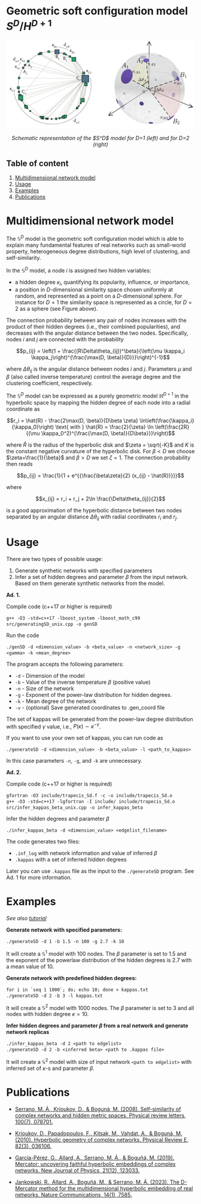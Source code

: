 # Geometric soft configuration model $S^D/H^{D+1}$

![logo](image/logo.png)

<p align="center">
<i>Schematic representation of the $S^D$ model for D=1 (left) and for D=2 (right)</i>
</p>

## Table of content

1. [Multidimensional network model](#multidimensional-network-model)
2. [Usage](#usage)
3. [Examples](#examples)
4. [Publications](#publications)


# Multidimensional network model

The $\mathbb{S}^D$ model is the geometric soft configuration model
which is able to explain many fundamental features of real networks such as
small-world property, heterogeneous degree distributions, high level of
clustering, and self-similarity.

In the $\mathbb{S}^D$ model, a node $i$ is assigned two hidden variables: 
- a hidden degree $\kappa_i$, quantifying its popularity, influence, or importance, 
- a position in $D$-dimensional similarity space chosen uniformly at random, 
  and represented as a point on a $D$-dimensional sphere. For instance for $D=1$ 
  the similarity space is represented as a circle, for $D=2$ as a sphere (see Figure above).

The connection probability between any pair of nodes increases with
the product of their hidden degrees (i.e., their combined popularities),
and decreases with the angular distance between the two nodes.
Specifically, nodes $i$ and $j$ are connected with the probability

$$p_{ij} = \left(1 + \frac{(R\Delta\theta_{ij})^\beta}{\left(\mu \kappa_i \kappa_j\right)^{\frac{\max(D, \beta)}{D}}}\right)^{-1}$$

where $\Delta\theta_{ij}$ is the angular distance between nodes $i$ and $j$. 
Parameters $\mu$ and $\beta$ (also called inverse temperature) control the
average degree and the clustering coefficient, respectively.

The $\mathbb{S}^D$ model can be expressed as a purely geometric model
$\mathbb{H}^{D+1}$ in the hyperbolic space by mapping the hidden degree of
each node into a radial coordinate as

$$r_i = \hat{R} - \frac{2\max(D, \beta)}{D\beta \zeta} \ln\left(\frac{\kappa_i}{\kappa_0}\right)  \text{  with  }  \hat{R} = \frac{2}{\zeta} \ln \left(\frac{2R}{(\mu \kappa_0^2)^{\frac{\max(D, \beta)}{D\beta}}}\right)$$

where $\hat{R}$ is the radius of the hyperbolic disk and $\zeta = \sqrt{-K}$ and $K$ is the constant negative curvature of the hyperbolic disk. For $\beta < D$ we choose $\zeta=\frac{1}{\beta}$ and $\beta > D$ we set $\zeta=1$. The connection probability then reads

$$p_{ij} = \frac{1}{1 + e^{{\frac{\beta\zeta}{2} (x_{ij} - \hat{R})}}}$$

where

$$x_{ij} = r_i + r_j + 2\ln \frac{\Delta\theta_{ij}}{2}$$

is a good approximation of the hyperbolic distance between two nodes separated
by an angular distance $\Delta\theta_{ij}$ with radial coordinates $r_i$ and $r_j$.


# Usage

There are two types of possible usage:

1. Generate synthetic networks with specified parameters
2. Infer a set of hidden degrees and parameter $\beta$ from the input network. Based on them generate synthetic networks from the model.


**Ad. 1.**

Compile code (c++17 or higher is required)
```
g++ -O3 -std=c++17 -lboost_system -lboost_math_c99 src/generatingSD_unix.cpp -o genSD
```

Run the code
```
./genSD -d <dimension_value> -b <beta_value> -n <network_size> -g <gamma> -k <mean_degree>
```

The program accepts the following parameters:
- `-d` - Dimension of the model
- `-b` - Value of the inverse temperature $\beta$ (positive value)
- `-n` - Size of the network
- `-g` - Exponent of the power-law distribution for hidden degrees.
- `-k` - Mean degree of the network
- `-v` - (optional) Save generated coordinates to .gen_coord file

The set of kappas will be generated from the power-law degree distribution with specified $\gamma$ value, i.e., $P(\kappa) \sim \kappa^{-\gamma}$. 

If you want to use your own set of kappas, you can run code as

```
./generateSD -d <dimension_value> -b <beta_value> -l <path_to_kappas>
```

In this case parameters `-n`, `-g`, and `-k` are unnecessary.


**Ad. 2.**

Compile code (c++17 or higher is required)
```
gfortran -O3 include/trapecis_Sd.f -c -o include/trapecis_Sd.o
g++ -O3 -std=c++17 -lgfortran -I include/ include/trapecis_Sd.o  src/infer_kappas_beta_unix.cpp -o infer_kappas_beta
```

Infer the hidden degrees and parameter $\beta$ 
```
./infer_kappas_beta -d <dimension_value> <edgelist_filename>
```

The code generates two files:
- `.inf_log` with network information and value of inferred $\beta$
- `.kappas` with a set of inferred hidden degrees

Later you can use `.kappas` file as the input to the `./generateSD` program. See Ad. 1 for more information.


# Examples 

_See also [tutorial](notebooks/tutorial.ipynb)_

**Generate network with specified parameters:**

```
./generateSD -d 1 -b 1.5 -n 100 -g 2.7 -k 10
```
It will create a $\mathbb{S}^1$ model with 100 nodes. The $\beta$ parameter is set to 1.5 
and the exponent of the powerlaw distribution of the hidden degrees is 2.7 with a mean value of 10.


**Generate network with predefined hidden degrees:**
    
```
for i in `seq 1 1000`; do; echo 10; done > kappas.txt
./generateSD -d 2 -b 3 -l kappas.txt
```
It will create a $\mathbb{S}^2$ model with 1000 nodes. The $\beta$ parameter is set to 3 
and all nodes with hidden degree $\kappa=10$.


**Infer hidden degrees and parameter $\beta$ from a real network and generate network replicas**

```
./infer_kappas_beta -d 2 <path to edgelist>
./generateSD -d 2 -b <inferred beta> <path to .kappas file>
```

It will create a $\mathbb{S}^2$ model with size of input network `<path to edgelist>` with inferred set of $\kappa$-s and parameter $\beta$.

# Publications

- [Serrano, M. Á., Krioukov, D., & Boguná, M. (2008). Self-similarity of complex networks and 
  hidden metric spaces. Physical review letters, 100(7), 078701.](https://journals.aps.org/prl/abstract/10.1103/PhysRevLett.100.078701)

- [Krioukov, D., Papadopoulos, F., Kitsak, M., Vahdat, A., & Boguná, M. (2010). Hyperbolic 
  geometry of complex networks. Physical Review E, 82(3), 036106.](https://journals.aps.org/pre/abstract/10.1103/PhysRevE.82.036106)

- [García-Pérez, G., Allard, A., Serrano, M. Á., & Boguñá, M. (2019). Mercator: uncovering 
  faithful hyperbolic embeddings of complex networks. New Journal of Physics, 21(12), 123033.](https://iopscience.iop.org/article/10.1088/1367-2630/ab57d2)

- [Jankowski, R., Allard, A., Boguñá, M., & Serrano, M. Á. (2023). The D-Mercator method for the 
  multidimensional hyperbolic embedding of real networks. Nature Communications, 14(1), 7585.](https://www.nature.com/articles/s41467-023-43337-5)